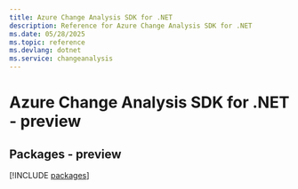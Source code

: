 ```yaml
---
title: Azure Change Analysis SDK for .NET
description: Reference for Azure Change Analysis SDK for .NET
ms.date: 05/28/2025
ms.topic: reference
ms.devlang: dotnet
ms.service: changeanalysis
---
```

# Azure Change Analysis SDK for .NET - preview
## Packages - preview
[!INCLUDE [packages](change-analysis-index.md)]